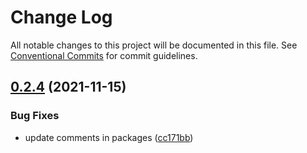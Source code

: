 # Change Log

All notable changes to this project will be documented in this file.
See [Conventional Commits](https://conventionalcommits.org) for commit guidelines.

## [0.2.4](https://github.com/josepdominguez/ds.j/compare/v0.2.3...v0.2.4) (2021-11-15)


### Bug Fixes

* update comments in packages ([cc171bb](https://github.com/josepdominguez/ds.j/commit/cc171bb0fc858a9637bb7d00ff13d90bee81825d))
